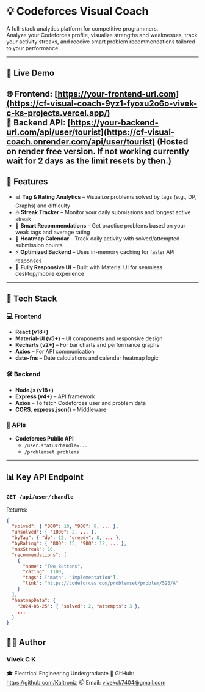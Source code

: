 # 💡 Codeforces Visual Coach

A full-stack analytics platform for competitive programmers.  
Analyze your Codeforces profile, visualize strengths and weaknesses, track your activity streaks, and receive smart problem recommendations tailored to your performance.



---

## 🚀 Live Demo

🌐 **Frontend:** [https://your-frontend-url.com](https://cf-visual-coach-9yz1-fyoxu2o6o-vivek-c-ks-projects.vercel.app/)  
🔗 **Backend API:** [https://your-backend-url.com/api/user/tourist](https://cf-visual-coach.onrender.com/api/user/tourist)
(Hosted on render free version. If not working currently wait for 2 days as the limit resets by then.)
---

## 📌 Features

- 📊 **Tag & Rating Analytics** – Visualize problems solved by tags (e.g., DP, Graphs) and difficulty
- 🔥 **Streak Tracker** – Monitor your daily submissions and longest active streak
- 🧠 **Smart Recommendations** – Get practice problems based on your weak tags and average rating
- 📅 **Heatmap Calendar** – Track daily activity with solved/attempted submission counts
- ⚡ **Optimized Backend** – Uses in-memory caching for faster API responses
- 📱 **Fully Responsive UI** – Built with Material UI for seamless desktop/mobile experience

---

## 🧠 Tech Stack

### 💻 Frontend
- **React (v18+)**
- **Material-UI (v5+)** – UI components and responsive design
- **Recharts (v2+)** – For bar charts and performance graphs
- **Axios** – For API communication
- **date-fns** – Date calculations and calendar heatmap logic

### 🛠 Backend
- **Node.js (v18+)**
- **Express (v4+)** – API framework
- **Axios** – To fetch Codeforces user and problem data
- **CORS**, **express.json()** – Middleware

### 📡 APIs
- **Codeforces Public API**  
  - `/user.status?handle=...`  
  - `/problemset.problems`

---

## 📊 Key API Endpoint

### `GET /api/user/:handle`

Returns:

```json
{
  "solved": { "800": 10, "900": 8, ... },
  "unsolved": { "1000": 2, ... },
  "byTag": { "dp": 12, "greedy": 8, ... },
  "byRating": { "800": 15, "900": 12, ... },
  "maxStreak": 10,
  "recommendations": [
    {
      "name": "Two Buttons",
      "rating": 1100,
      "tags": ["math", "implementation"],
      "link": "https://codeforces.com/problemset/problem/520/A"
    }
  ],
  "heatmapData": {
    "2024-06-25": { "solved": 2, "attempts": 3 },
    ...
  }
}

```
## 🧑‍💻 Author
### Vivek C K
🎓 Electrical Engineering Undergraduate
🔗 GitHub: https://github.com/Kaltroniz
📫 Email: vivekck7404@gmail.com
